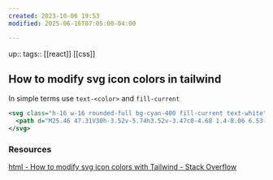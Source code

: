 ```yaml
---
created: 2023-10-06 19:53
modified: 2025-06-16T07:05:00-04:00

---
```

up::
tags:: [[react]] [[css]]
## How to modify svg icon colors in tailwind


In simple terms use `text-<color>` and `fill-current`

```xml
<svg class="h-16 w-16 rounded-full bg-cyan-400 fill-current text-white" viewBox="0 0 60 60">
  <path d="M25.46 47.31V30h-3.52v-5.74h3.52v-3.47c0-4.68 1.4-8.06 6.53-8.06h6.1v5.73h-4.3c-2.15 0-2.64 1.43-2.64 2.92v2.88h6.62l-.9 5.74h-5.72V47.3h-5.69z" />
</svg>
```



### Resources
[html - How to modify svg icon colors with Tailwind - Stack Overflow](https://stackoverflow.com/questions/64197107/how-to-modify-svg-icon-colors-with-tailwind)
